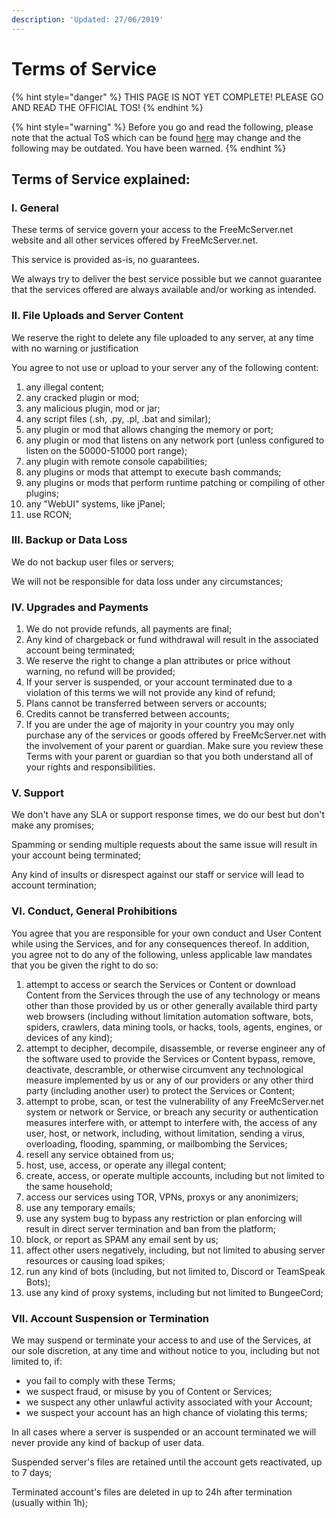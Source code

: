 ```yaml
---
description: 'Updated: 27/06/2019'
---
```


# Terms of Service

{% hint style="danger" %}
THIS PAGE IS NOT YET COMPLETE! PLEASE GO AND READ THE OFFICIAL TOS!
{% endhint %}

{% hint style="warning" %}
Before you go and read the following, please note that the actual ToS which can be found [here](http://freemcserver.net/site/tos) may change and the following may be outdated. You have been warned.
{% endhint %}

## Terms of Service explained:

### I. General

These terms of service govern your access to the FreeMcServer.net website and all other services offered by FreeMcServer.net.

This service is provided as-is, no guarantees.

We always try to deliver the best service possible but we cannot guarantee that the services offered are always available and/or working as intended.

### II. File Uploads and Server Content

We reserve the right to delete any file uploaded to any server, at any time with no warning or justification

You agree to not use or upload to your server any of the following content:

1. any illegal content;
2. any cracked plugin or mod;
3. any malicious plugin, mod or jar;
4. any script files \(.sh, .py, .pl, .bat and similar\);
5. any plugin or mod that allows changing the memory or port;
6. any plugin or mod that listens on any network port \(unless configured to listen on the 50000-51000 port range\);
7. any plugin with remote console capabilities;
8. any plugins or mods that attempt to execute bash commands;
9. any plugins or mods that perform runtime patching or compiling of other plugins;
10. any "WebUI" systems, like jPanel;
11. use RCON;

### III. Backup or Data Loss

We do not backup user files or servers;

We will not be responsible for data loss under any circumstances;

### IV. Upgrades and Payments

1. We do not provide refunds, all payments are final;
2. Any kind of chargeback or fund withdrawal will result in the associated account being terminated;
3. We reserve the right to change a plan attributes or price without warning, no refund will be provided;
4. If your server is suspended, or your account terminated due to a violation of this terms we will not provide any kind of refund;
5. Plans cannot be transferred between servers or accounts;
6. Credits cannot be transferred between accounts;
7. If you are under the age of majority in your country you may only purchase any of the services or goods offered by FreeMcServer.net with the involvement of your parent or guardian. Make sure you review these Terms with your parent or guardian so that you both understand all of your rights and responsibilities.

### V. Support

We don't have any SLA or support response times, we do our best but don't make any promises;

Spamming or sending multiple requests about the same issue will result in your account being terminated;

Any kind of insults or disrespect against our staff or service will lead to account termination;

### VI. Conduct, General Prohibitions

You agree that you are responsible for your own conduct and User Content while using the Services, and for any consequences thereof. In addition, you agree not to do any of the following, unless applicable law mandates that you be given the right to do so:

1. attempt to access or search the Services or Content or download Content from the Services through the use of any technology or means other than those provided by us or other generally available third party web browsers \(including without limitation automation software, bots, spiders, crawlers, data mining tools, or hacks, tools, agents, engines, or devices of any kind\);
2. attempt to decipher, decompile, disassemble, or reverse engineer any of the software used to provide the Services or Content bypass, remove, deactivate, descramble, or otherwise circumvent any technological measure implemented by us or any of our providers or any other third party \(including another user\) to protect the Services or Content;
3. attempt to probe, scan, or test the vulnerability of any FreeMcServer.net system or network or Service, or breach any security or authentication measures interfere with, or attempt to interfere with, the access of any user, host, or network, including, without limitation, sending a virus, overloading, flooding, spamming, or mailbombing the Services;
4. resell any service obtained from us;
5. host, use, access, or operate any illegal content;
6. create, access, or operate multiple accounts, including but not limited to the same household;
7. access our services using TOR, VPNs, proxys or any anonimizers;
8. use any temporary emails;
9. use any system bug to bypass any restriction or plan enforcing will result in direct server termination and ban from the platform;
10. block, or report as SPAM any email sent by us;
11. affect other users negatively, including, but not limited to abusing server resources or causing load spikes;
12. run any kind of bots \(including, but not limited to, Discord or TeamSpeak Bots\);
13. use any kind of proxy systems, including but not limited to BungeeCord;

### VII. Account Suspension or Termination

We may suspend or terminate your access to and use of the Services, at our sole discretion, at any time and without notice to you, including but not limited to, if:

* you fail to comply with these Terms;
* we suspect fraud, or misuse by you of Content or Services;
* we suspect any other unlawful activity associated with your Account;
* we suspect your account has an high chance of violating this terms;

In all cases where a server is suspended or an account terminated we will never provide any kind of backup of user data.

Suspended server's files are retained until the account gets reactivated, up to 7 days;

Terminated account's files are deleted in up to 24h after termination \(usually within 1h\);

